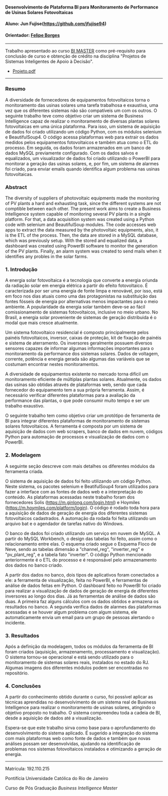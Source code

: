 ﻿#### Desenvolvimento de Plataforma BI para Monitoramento de Performance de Usinas Solares Fotovoltaicas

#### Aluno: Jun Fujise(https://github.com/jfujise94)
#### Orientador: [Felipe Borges](https://github.com/FelipeBorgesC)

---

Trabalho apresentado ao curso [BI MASTER](https://ica.puc-rio.ai/bi-master) como pré-requisito para conclusão de curso e obtenção de crédito na disciplina "Projetos de Sistemas Inteligentes de Apoio à Decisão".

- [Projeto.pdf](https://github.com/jfujise94/Trabalho-BI)

---

### Resumo

A diversidade de fornecedores de equipamentos fotovoltaicos torna o monitoramento das usinas solares uma tarefa trabalhosa e exaustiva, uma vez que os diferentes sistemas não são compatíveis um com os outros. O seguinte trabalho teve como objetivo criar um sistema de Business Intelligence capaz de realizar o monitoramento de diversas plantas solares fotovoltaicas em uma única plataforma. Para isso, um sistema de aquisição de dados foi criado utilizando um código Python, com os módulos selenium e BeautifulSoup4. O código acessa plataformas web para extrair os dados medidos pelos equipamentos fotovoltaicos e também atua como o ETL do processo. Em seguida, os dados foram armazenados em um banco de dados MySQL previamente configurado. Com os dados salvos e equalizados, um visualizador de dados foi criado utilizando o PowerBI para monitorar a geração das usinas solares, e, por fim, um sistema de alarmes foi criado, para enviar emails quando identifica algum problema nas usinas fotovoltaicas.

### Abstract
The diversity of suppliers of photovoltaic equipments made the monitoring of PV plants a hard and exhausting task, since the different systems are not comptible between each other. The present work aims to create a Business Intelligence system capable of monitoring several PV plants in a single platform. For that, a data acquisition system was created using a Python code with selenium and BeautifulSoup modules. The code accesses web apps to extract the data measured by the photovoltaic equipments, also, it is the ETL of the process. Then, the data are stored in a MySQL database, which was previously setup. With the stored and equalized data, a dashboard was created using PowerBI software to monitor the generation of the PV plants. Finally, an alarm system was created to send mails when it identifies any probles in the solar farms.


### 1. Introdução

A energia solar fotovoltaica é a tecnologia que converte a energia oriunda da radiação solar em energia elétrica a partir do efeito fotovoltaico. É caracterizada por ser uma energia de fonte limpa e renovável, por isso, está em foco nos dias atuais como uma das protagonistas na substituição das fontes fósseis de energia por alternativas menos impactantes para o meio ambiente. A popularidade da energia solar também deve-se ao fácil comissionamento de sistemas fotovoltaicos, inclusive no meio urbano. No Brasil, a energia solar proveniente de sistemas de geração distribuida é o modal que mais cresce atualmente.

Um sistema fotovoltaico residencial é composto principalmente pelos painéis fotovoltaicos, inversor, caixas de proteção, kit de fixação de painéis e sistema de aterramento. Os inversores geralmente possuem diversos sensores capazes de informar algumas informações importantes para o monitoramento da performance dos sistemas solares. Dados de voltagem, corrente, potência e energia gerada são algumas das variáveis que se costumam encontrar nestes monitoramentos.

A diversidade de equipamentos existente no mercado torna difícil um monitoramento eficiente de múltiplas plantas solares. Atualmente, os dados das usinas são obtidas através de plataformas web, sendo que cada fornecedor do equipamento tem a sua própria ferramenta. Assim, é necessário verificar diferentes plataformas para a avaliação da performance das plantas, o que pode consumir muito tempo e ser um trabalho exaustivo.

O seguinte trabalho tem como objetivo criar um protótipo de ferramenta de BI para integrar diferentes plataformas de monitoramento de sistemas solares fotovoltaicos. A ferramenta é composta por um sistema de aquisição de dados com web scrapers, banco de dados em nuvem, códigos Python para automação de processos e visualização de dados com o PowerBI.

### 2. Modelagem

A seguinte seção descreve com mais detalhes os diferentes módulos da ferramenta criada.

O sistema de aquisição de dados foi feito utilizando um código Python. Neste sistema, os pacotes selenium e BeatifulSoup4 foram utilizados para fazer a interface com as fontes de dados web e a interpretação do conteúdo. As plataformas acessadas neste trabalho foram dos fornecedores Solis (https://m.ginlong.com/login.html) e Hoymiles (https://m.hoymiles.com/platform/login). O código é rodado toda hora para a aquisição de dados de geração de energia dos diferentes sistemas fotovoltaicos cadastrados. A automação da rodada foi feita utilizando um arquivo bat e o agendador de tarefas nativo do Windows.

O banco de dados foi criado utilizando um serviço em nuvem de MySQL. A partir do MySQL Workbench, o design das tabelas foi feito, assim como o relacionamento entre elas. O esquema criado segue o Esquema Floco de Neve, sendo as tabelas dimensão a "channel_reg", "inverter_reg" e "pv_plant_reg", e a tabela fato "inverter". O código Python mencionado anteriormente é o ETL do processo e é responsável pelo armazenamento dos dados no banco criado.

A partir dos dados no banco, dois tipos de aplicativos foram conectados a ele: a ferramenta de visualização, feita no PowerBI, e ferramentas de análise de dados feitas em Python. O dashboard feito no PowerBI foi criado para realizar a visualização de dados de geração de energia de diferentes inversores ao longo dos dias. Já as ferramentas de análise de dados são duas. A primeira faz alguns cálculos com os dados obtidos e armazena os resultados no banco. A segunda verifica dados de alarmes das plataformas acessadas e se houver algum problema com algum sistema, ele automaticamente envia um email para um grupo de pessoas alertando o incidente.


### 3. Resultados

Após a definição da modelagem, todos os módulos da ferramenta de BI foram criados (aquisição, armazenamento, processamento e visualização). O sistema tornou-se operacional e está sendo utilizado para o monitoramento de sistemas solares reais, instalados no estado do RJ. Algumas imagens dos diferentes módulos podem ser encontradas no repositório.


### 4. Conclusões

A partir do conhecimento obtido durante o curso, foi possível aplicar as técnicas aprendidas no desenvolvimento de um sistema real de Business Intelligence para realizar o monitoramento de usinas solares, atingindo o objetivo proposto no trabalho. O sistema compreendeu toda a cadeia de BI, desde a aquisição de dados até a visualização.

Espera-se que este trabalho sirva como base para o aprofundamento do desenvolvimento do sistema aplicado. É sugerido a integração do sistema com mais plataformas web como fonte de dados e também que novas análises possam ser desenvolvidas, ajudando na identificação de problemas nos sistemas fotovoltaicos instalados e otimizando a geração de energia.

---

Matrícula: 192.110.215

Pontifícia Universidade Católica do Rio de Janeiro

Curso de Pós Graduação *Business Intelligence Master*
